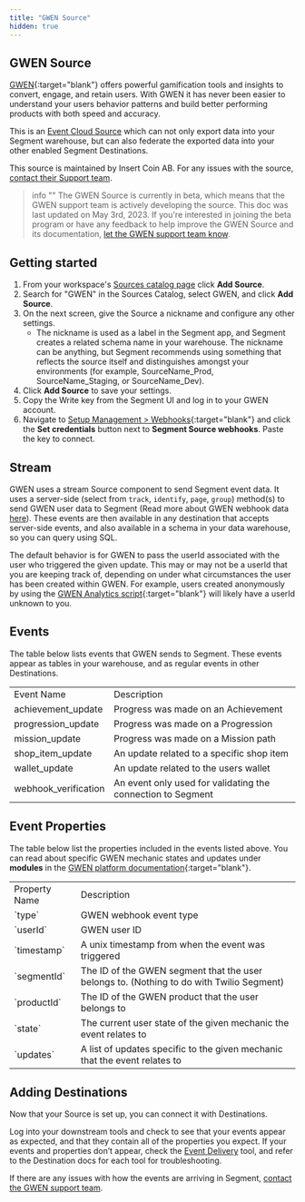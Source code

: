 ```yaml
---
title: "GWEN Source"
hidden: true
---
```


## GWEN Source

[GWEN](https://gwenplatform.com/?utm_source=segmentio&utm_medium=docs&utm_campaign=partners){:target="blank"} offers powerful gamification tools and insights to convert, engage, and retain users. With GWEN it has never been easier to understand your users behavior patterns and build better performing products with both speed and accuracy.

This is an [Event Cloud Source](https://segment.com/docs/sources/#event-cloud-sources) which can not only export data into your Segment warehouse, but can also federate the exported data into your other enabled Segment Destinations.

This source is maintained by Insert Coin AB. For any issues with the source, [contact their Support team](mailto:support@gwenplatform.com).

> info ""
> The GWEN Source is currently in beta, which means that the GWEN support team is actively developing the source. This doc was last updated on May 3rd, 2023. If you're interested in joining the beta program or have any feedback to help improve the GWEN Source and its documentation, [let the GWEN support team know](mailto:tech@gwenplatform.com).

## Getting started

1. From your workspace's [Sources catalog page](https://app.segment.com/goto-my-workspace/sources/catalog) click **Add Source**.
2. Search for "GWEN" in the Sources Catalog, select GWEN, and click **Add Source**.
3. On the next screen, give the Source a nickname and configure any other settings.
   - The nickname is used as a label in the Segment app, and Segment creates a related schema name in your warehouse. The nickname can be anything, but Segment recommends using something that reflects the source itself and distinguishes amongst your environments (for example, SourceName_Prod, SourceName_Staging, or SourceName_Dev).
4. Click **Add Source** to save your settings.
5. Copy the Write key from the Segment UI and log in to your GWEN account.
6. Navigate to [Setup Management > Webhooks](http://app.gwenplatform/setup-management/webhooks){:target="blank"} and click the **Set credentials** button next to **Segment Source webhooks**. Paste the key to connect.

## Stream

GWEN uses a stream Source component to send Segment event data. It uses a server-side (select from `track`, `identify`, `page`, `group`) method(s) to send GWEN user data to Segment (Read more about GWEN webhook data [here](app.gwenplatform.com/docs/webhooks/segment)). These events are then available in any destination that accepts server-side events, and also available in a schema in your data warehouse, so you can query using SQL.

The default behavior is for GWEN to pass the userId associated with the user who triggered the given update. This may or may not be a userId that you are keeping track of, depending on under what circumstances the user has been created within GWEN.
For example, users created anonymously by using the [GWEN Analytics script](https://app.gwenplatform.com/docs/gwen-analytics){:target="blank"} will likely have a userId unknown to you.

## Events

The table below lists events that GWEN sends to Segment. These events appear as tables in your warehouse, and as regular events in other Destinations.

<table>
  <tr>
   <td>Event Name</td>
   <td>Description</td>
  </tr>
  <tr>
   <td>achievement_update</td>
   <td>Progress was made on an Achievement</td>
  </tr>
  <tr>
   <td>progression_update</td>
   <td>Progress was made on a Progression</td>
  </tr>
  <tr>
   <td>mission_update</td>
   <td>Progress was made on a Mission path</td>
  </tr>
  <tr>
   <td>shop_item_update</td>
   <td>An update related to a specific shop item</td>
  </tr>
  <tr>
   <td>wallet_update</td>
   <td>An update related to the users wallet</td>
  </tr>
  <tr>
   <td>webhook_verification</td>
   <td>An event only used for validating the connection to Segment</td>
  </tr>
</table>

## Event Properties

The table below list the properties included in the events listed above. You can read about specific GWEN mechanic states and updates under **modules** in the [GWEN platform documentation](https://app.gwenplatform.com/docs){:target="blank"}.

<table>
  <tr>
   <td>Property Name</td>
   <td>Description</td>
  </tr>
  <tr>
   <td>`type`</td>
   <td>GWEN webhook event type</td>
  </tr>
  <tr>
   <td>`userId`</td>
   <td>GWEN user ID</td>
  </tr>
  <tr>
   <td>`timestamp`</td>
   <td>A unix timestamp from when the event was triggered</td>
  </tr>
  <tr>
   <td>`segmentId`</td>
   <td>The ID of the GWEN segment that the user belongs to. (Nothing to do with Twilio Segment)</td>
  </tr>
  <tr>
   <td>`productId`</td>
   <td>The ID of the GWEN product that the user belongs to</td>
  </tr>
  <tr>
   <td>`state`</td>
   <td>The current user state of the given mechanic the event relates to</td>
  </tr>
   <tr>
   <td>`updates`</td>
   <td>A list of updates specific to the given mechanic that the event relates to</td>
  </tr>
</table>

## Adding Destinations

Now that your Source is set up, you can connect it with Destinations.

Log into your downstream tools and check to see that your events appear as expected, and that they contain all of the properties you expect. If your events and properties don’t appear, check the [Event Delivery](https://segment.com/docs/connections/event-delivery/) tool, and refer to the Destination docs for each tool for troubleshooting.

If there are any issues with how the events are arriving in Segment, [contact the GWEN support team](mailto:support@gwenplatform.com).
